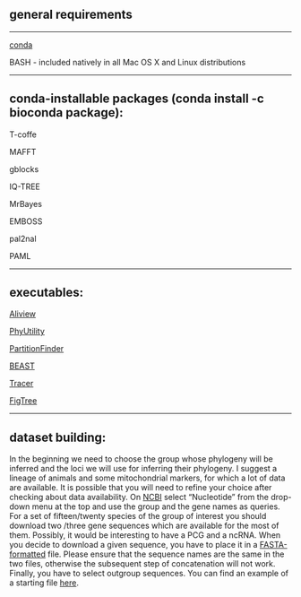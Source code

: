 ## general requirements


---


[conda](https://docs.conda.io/projects/conda/en/latest/user-guide/install/#)

BASH - included natively in all Mac OS X and Linux distributions


---


## conda-installable packages (conda install -c bioconda package):

T-coffe

MAFFT

gblocks

IQ-TREE

MrBayes

EMBOSS

pal2nal

PAML


---


## executables:

[Aliview](https://github.com/AliView)

[PhyUtility](https://code.google.com/p/phyutility/downloads/list)

[PartitionFinder](http://www.robertlanfear.com/partitionfinder/)

[BEAST](tree.bio.ed.ac.uk/software/beast/)

[Tracer](http://tree.bio.ed.ac.uk/software/tracer/)

[FigTree](http://tree.bio.ed.ac.uk/software/figtree/)


---


## dataset building:

In the beginning we need to choose the group whose phylogeny will be inferred and the loci we will use for inferring their phylogeny. 
I suggest a lineage of animals and some mitochondrial markers, for which a lot of data are available. 
It is possible that you will need to refine your choice after checking about data availability.
On [NCBI](https://www.ncbi.nlm.nih.gov/) select “Nucleotide” from the drop-down menu at the top and use the group and the gene names as queries.
For a set of fifteen/twenty species of the group of interest you should download two /three gene sequences which are available for the most of them. 
Possibly, it would be interesting to have a PCG and a ncRNA. When you decide to download a given sequence, you have to place it in a [FASTA-formatted](https://en.wikipedia.org/wiki/FASTA_format) file.
Please ensure that the sequence names are the same in the two files, otherwise the subsequent step of concatenation will not work.
Finally, you have to select outgroup sequences. You can find an example of a starting file [here](https://raw.githubusercontent.com/for-giobbe/phy/master/unaligned_genes/CO1_total.fasta).